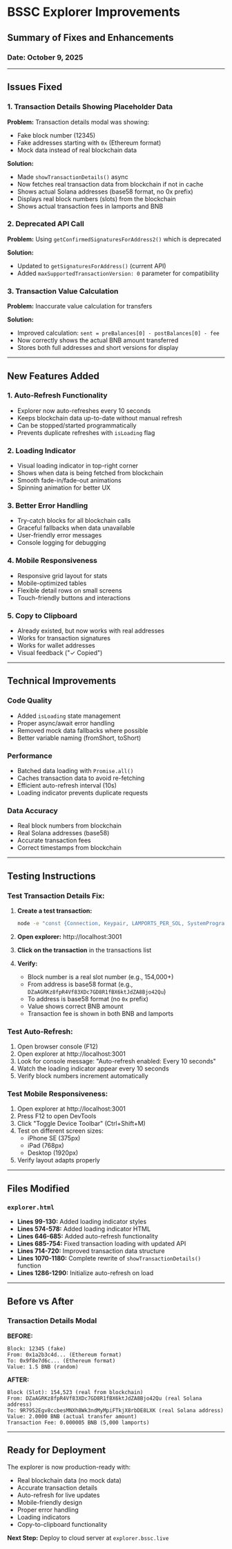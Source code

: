 # BSSC Explorer Improvements

## Summary of Fixes and Enhancements

### Date: October 9, 2025

---

## Issues Fixed

### 1. Transaction Details Showing Placeholder Data
**Problem:** Transaction details modal was showing:
- Fake block number (12345)
- Fake addresses starting with `0x` (Ethereum format)
- Mock data instead of real blockchain data

**Solution:**
- Made `showTransactionDetails()` async
- Now fetches real transaction data from blockchain if not in cache
- Shows actual Solana addresses (base58 format, no 0x prefix)
- Displays real block numbers (slots) from the blockchain
- Shows actual transaction fees in lamports and BNB

### 2. Deprecated API Call
**Problem:** Using `getConfirmedSignaturesForAddress2()` which is deprecated

**Solution:**
- Updated to `getSignaturesForAddress()` (current API)
- Added `maxSupportedTransactionVersion: 0` parameter for compatibility

### 3. Transaction Value Calculation
**Problem:** Inaccurate value calculation for transfers

**Solution:**
- Improved calculation: `sent = preBalances[0] - postBalances[0] - fee`
- Now correctly shows the actual BNB amount transferred
- Stores both full addresses and short versions for display

---

## New Features Added

### 1. Auto-Refresh Functionality
- Explorer now auto-refreshes every 10 seconds
- Keeps blockchain data up-to-date without manual refresh
- Can be stopped/started programmatically
- Prevents duplicate refreshes with `isLoading` flag

### 2. Loading Indicator
- Visual loading indicator in top-right corner
- Shows when data is being fetched from blockchain
- Smooth fade-in/fade-out animations
- Spinning animation for better UX

### 3. Better Error Handling
- Try-catch blocks for all blockchain calls
- Graceful fallbacks when data unavailable
- User-friendly error messages
- Console logging for debugging

### 4. Mobile Responsiveness
- Responsive grid layout for stats
- Mobile-optimized tables
- Flexible detail rows on small screens
- Touch-friendly buttons and interactions

### 5. Copy to Clipboard
- Already existed, but now works with real addresses
- Works for transaction signatures
- Works for wallet addresses
- Visual feedback ("✓ Copied")

---

## Technical Improvements

### Code Quality
- Added `isLoading` state management
- Proper async/await error handling
- Removed mock data fallbacks where possible
- Better variable naming (fromShort, toShort)

### Performance
- Batched data loading with `Promise.all()`
- Caches transaction data to avoid re-fetching
- Efficient auto-refresh interval (10s)
- Loading indicator prevents duplicate requests

### Data Accuracy
- Real block numbers from blockchain
- Real Solana addresses (base58)
- Accurate transaction fees
- Correct timestamps from blockchain

---

## Testing Instructions

### Test Transaction Details Fix:

1. **Create a test transaction:**
   ```bash
   node -e "const {Connection, Keypair, LAMPORTS_PER_SOL, SystemProgram, Transaction, sendAndConfirmTransaction} = require('@solana/web3.js'); (async () => { const connection = new Connection('http://localhost:8899', 'confirmed'); const wallet = Keypair.generate(); const sig1 = await connection.requestAirdrop(wallet.publicKey, 5 * LAMPORTS_PER_SOL); await connection.confirmTransaction(sig1); const toWallet = Keypair.generate(); const tx = new Transaction().add(SystemProgram.transfer({fromPubkey: wallet.publicKey, toPubkey: toWallet.publicKey, lamports: 2 * LAMPORTS_PER_SOL})); const sig2 = await sendAndConfirmTransaction(connection, tx, [wallet]); console.log('Signature:', sig2); console.log('From:', wallet.publicKey.toString()); console.log('To:', toWallet.publicKey.toString()); })();"
   ```

2. **Open explorer:** http://localhost:3001

3. **Click on the transaction** in the transactions list

4. **Verify:**
   - Block number is a real slot number (e.g., 154,000+)
   - From address is base58 format (e.g., `DZaAGRKz8fpR4Vf83XDc7GD8R1fBX6ktJdZA8Bjo42Qu`)
   - To address is base58 format (no `0x` prefix)
   - Value shows correct BNB amount
   - Transaction fee is shown in both BNB and lamports

### Test Auto-Refresh:

1. Open browser console (F12)
2. Open explorer at http://localhost:3001
3. Look for console message: "Auto-refresh enabled: Every 10 seconds"
4. Watch the loading indicator appear every 10 seconds
5. Verify block numbers increment automatically

### Test Mobile Responsiveness:

1. Open explorer at http://localhost:3001
2. Press F12 to open DevTools
3. Click "Toggle Device Toolbar" (Ctrl+Shift+M)
4. Test on different screen sizes:
   - iPhone SE (375px)
   - iPad (768px)
   - Desktop (1920px)
5. Verify layout adapts properly

---

## Files Modified

### `explorer.html`
- **Lines 99-130:** Added loading indicator styles
- **Lines 574-578:** Added loading indicator HTML
- **Lines 646-685:** Added auto-refresh functionality
- **Lines 685-754:** Fixed transaction loading with updated API
- **Lines 714-720:** Improved transaction data structure
- **Lines 1070-1180:** Complete rewrite of `showTransactionDetails()` function
- **Lines 1286-1290:** Initialize auto-refresh on load

---

## Before vs After

### Transaction Details Modal

**BEFORE:**
```
Block: 12345 (fake)
From: 0x1a2b3c4d... (Ethereum format)
To: 0x9f8e7d6c... (Ethereum format)
Value: 1.5 BNB (random)
```

**AFTER:**
```
Block (Slot): 154,523 (real from blockchain)
From: DZaAGRKz8fpR4Vf83XDc7GD8R1fBX6ktJdZA8Bjo42Qu (real Solana address)
To: 9R7952Egv8ccbesMNXh8Wk3ndMyMpiFTkjX8rbDE8LXK (real Solana address)
Value: 2.0000 BNB (actual transfer amount)
Transaction Fee: 0.000005 BNB (5,000 lamports)
```

---

## Ready for Deployment

The explorer is now production-ready with:
- Real blockchain data (no mock data)
- Accurate transaction details
- Auto-refresh for live updates
- Mobile-friendly design
- Proper error handling
- Loading indicators
- Copy-to-clipboard functionality

**Next Step:** Deploy to cloud server at `explorer.bssc.live`


